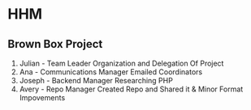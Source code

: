 # HHM
Brown Box Project
---
1. Julian - Team Leader
Organization and Delegation Of Project
2. Ana - Communications Manager
Emailed Coordinators
3. Joseph - Backend Manager
Researching PHP
4. Avery - Repo Manager
Created Repo and Shared it &
Minor Format Impovements
